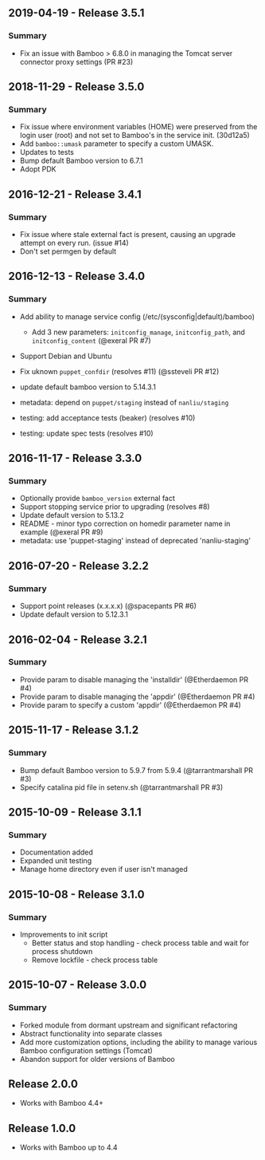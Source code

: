 ## 2019-04-19 - Release 3.5.1

### Summary

- Fix an issue with Bamboo > 6.8.0 in managing the Tomcat server connector proxy settings (PR #23)

## 2018-11-29 - Release 3.5.0

### Summary

- Fix issue where environment variables (HOME) were preserved from the login
  user (root) and not set to Bamboo's in the service init. (30d12a5)
- Add `bamboo::umask` parameter to specify a custom UMASK.
- Updates to tests
- Bump default Bamboo version to 6.7.1
- Adopt PDK

## 2016-12-21 - Release 3.4.1

### Summary

- Fix issue where stale external fact is present, causing an upgrade attempt
  on every run.  (issue #14)
- Don't set permgen by default

## 2016-12-13 - Release 3.4.0

### Summary

- Add ability to manage service config (/etc/(sysconfig|default)/bamboo)
  - Add 3 new parameters: `initconfig_manage`, `initconfig_path`, and
    `initconfig_content` (@exeral PR #7)

- Support Debian and Ubuntu
- Fix uknown `puppet_confdir` (resolves #11) (@ssteveli PR #12)

- update default bamboo version to 5.14.3.1
- metadata: depend on `puppet/staging` instead of `nanliu/staging`
- testing: add acceptance tests (beaker) (resolves #10)
- testing: update spec tests (resolves #10)

## 2016-11-17 - Release 3.3.0

### Summary

- Optionally provide `bamboo_version` external fact
- Support stopping service prior to upgrading (resolves #8)
- Update default version to 5.13.2
- README - minor typo correction on homedir parameter name in example (@exeral PR #9)
- metadata: use 'puppet-staging' instead of deprecated 'nanliu-staging'

## 2016-07-20 - Release 3.2.2

### Summary

- Support point releases (x.x.x.x) (@spacepants PR #6)
- Update default version to 5.12.3.1

## 2016-02-04 - Release 3.2.1

### Summary

- Provide param to disable managing the 'installdir' (@Etherdaemon PR #4)
- Provide param to disable managing the 'appdir' (@Etherdaemon PR #4)
- Provide param to specify a custom 'appdir' (@Etherdaemon PR #4)

## 2015-11-17 - Release 3.1.2

### Summary

- Bump default Bamboo version to 5.9.7 from 5.9.4 (@tarrantmarshall PR #3)
- Specify catalina pid file in setenv.sh (@tarrantmarshall PR #3)

## 2015-10-09 - Release 3.1.1

### Summary

- Documentation added
- Expanded unit testing
- Manage home directory even if user isn't managed

## 2015-10-08 - Release 3.1.0

### Summary

- Improvements to init script
  - Better status and stop handling - check process table and wait for
    process shutdown
  - Remove lockfile - check process table

## 2015-10-07 - Release 3.0.0

### Summary

- Forked module from dormant upstream and significant refactoring
- Abstract functionality into separate classes
- Add more customization options, including the ability to manage various
  Bamboo configuration settings (Tomcat)
- Abandon support for older versions of Bamboo

## Release 2.0.0

- Works with Bamboo 4.4+

## Release 1.0.0

- Works with Bamboo up to 4.4
